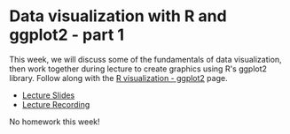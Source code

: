 # Data visualization with R and ggplot2 - part 1

This week, we will discuss some of the fundamentals of data visualization, then work together during lecture to create graphics using R's ggplot2 library. Follow along with the [R visualization - ggplot2](https://pmbio.org/module-10-appendix/0010/07/01/ggplot2/) page.

- [Lecture Slides](dataviz.pdf)
- [Lecture Recording](https://wustl.box.com/s/c6r5mgnzpcnn39dr1m4u4ddphiaxv011)

No homework this week!
